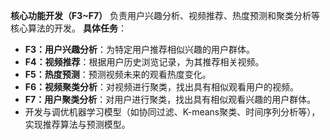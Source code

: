 **核心功能开发（F3~F7）**
负责用户兴趣分析、视频推荐、热度预测和聚类分析等核心算法的开发。
**具体任务**：

- **F3：用户兴趣分析**：为特定用户推荐相似兴趣的用户群体。
- **F4：视频推荐**：根据用户历史浏览记录，为其推荐相关视频。
- **F5：热度预测**：预测视频未来的观看热度变化。
- **F6：视频聚类分析**：对视频进行聚类，找出具有相似观看用户的视频。
- **F7：用户聚类分析**：对用户进行聚类，找出具有相似观看兴趣的用户群体。
- 开发与调优机器学习模型（如协同过滤、K-means聚类、时间序列分析等），实现推荐算法与预测模型。
